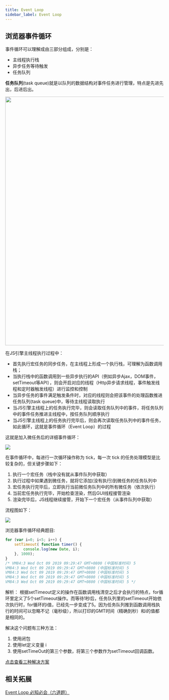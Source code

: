 ```yaml
---
title: Event Loop
sidebar_label: Event Loop
---
```

## 浏览器事件循环

事件循环可以理解成由三部分组成，分别是：

- 主线程执行栈
- 异步任务等待触发
- 任务队列

**任务队列**(task queue)就是以队列的数据结构对事件任务进行管理，特点是先进先出，后进后出。

<div align="center">
    <img width="792" src="https://cosmos-x.oss-cn-hangzhou.aliyuncs.com/image61.png" />
</div>

在JS引擎主线程执行过程中：

- 首先执行宏任务的同步任务，在主线程上形成一个执行栈，可理解为函数调用栈；
- 当执行栈中的函数调用到一些异步执行的API（例如异步Ajax，DOM事件，setTimeout等API），则会开启对应的线程（Http异步请求线程，事件触发线程和定时器触发线程）进行监控和控制
- 当异步任务的事件满足触发条件时，对应的线程则会把该事件的处理函数推进任务队列(task queue)中，等待主线程读取执行
- 当JS引擎主线程上的任务执行完毕，则会读取任务队列中的事件，将任务队列中的事件任务推进主线程中，按任务队列顺序执行
- 当JS引擎主线程上的任务执行完毕后，则会再次读取任务队列中的事件任务，如此循环，这就是事件循环（Event Loop）的过程

这就是加入微任务后的详细事件循环：

![](https://cosmos-x.oss-cn-hangzhou.aliyuncs.com/image9.png)

在事件循环中，每进行一次循环操作称为 tick，每一次 tick 的任务处理模型是比较复杂的，但关键步骤如下：
1. 执行一个宏任务（栈中没有就从事件队列中获取）
2. 执行过程中如果遇到微任务，就将它添加(没有执行)到微任务的任务队列中
3. 宏任务执行完毕后，立即执行当前微任务队列中的所有微任务（依次执行）
4. 当前宏任务执行完毕，开始检查渲染，然后GUI线程接管渲染
5. 渲染完毕后，JS线程继续接管，开始下一个宏任务（从事件队列中获取）

流程图如下：

![](https://cosmos-x.oss-cn-hangzhou.aliyuncs.com/image63.png)

浏览器事件循环经典题目:
```js
for (var i=0; i<5; i++) {
    setTimeout( function timer() {
        console.log(new Date, i);
    }, 1000);
}
/* VM84:3 Wed Oct 09 2019 09:29:47 GMT+0800 (中国标准时间) 5
VM84:3 Wed Oct 09 2019 09:29:47 GMT+0800 (中国标准时间) 5
VM84:3 Wed Oct 09 2019 09:29:47 GMT+0800 (中国标准时间) 5
VM84:3 Wed Oct 09 2019 09:29:47 GMT+0800 (中国标准时间) 5
VM84:3 Wed Oct 09 2019 09:29:47 GMT+0800 (中国标准时间) 5 */
```

解析： 根据setTimeout定义的操作在函数调用栈清空之后才会执行的特点，for循环里定义了5个setTimeout操作。而等待1秒后，任务队列里的setTimeout开始依次执行时，for循环的i值，已经先一步变成了5。因为任务队列推到函数调用栈执行的时间可以忽略不记（毫秒级），所以打印的GMT时间（精确到秒）和i的值都是相同的。

解决这个问题有三种方法：
1. 使用闭包
2. 使用let定义变量 i
3. 使用setTimeOut的第三个参数，将第三个参数作为setTimeout回调函数。

[点击查看三种解决方案](https://thinkbucket.github.io/docsite/blog/for循环中的setTimeout)

## 相关拓展
[Event Loop 必知必会（六道题）](https://zhuanlan.zhihu.com/p/34182184)





